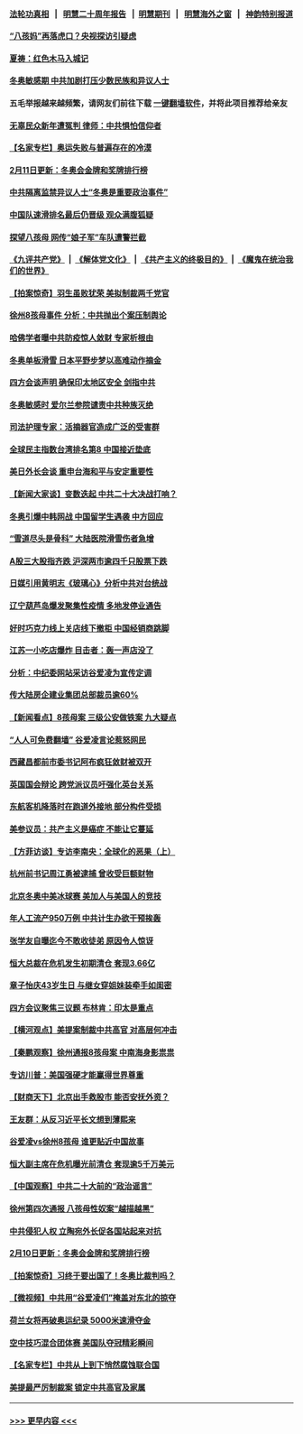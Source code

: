 #### [法轮功真相](https://github.com/gfw-breaker/truth/blob/master/README.md?t=0) &nbsp;&nbsp;|&nbsp;&nbsp; [明慧二十周年报告](https://github.com/gfw-breaker/mh-reports/blob/master/README.md?t=0) &nbsp;&nbsp;|&nbsp;&nbsp;[明慧期刊](https://github.com/gfw-breaker/mh-qikan) &nbsp;&nbsp;|&nbsp;&nbsp; [明慧海外之窗](https://github.com/gfw-breaker/mh-news/blob/master/README.md?t=0) &nbsp;&nbsp;|&nbsp;&nbsp; [神韵特别报道](https://github.com/gfw-breaker/mh-news/blob/master/shenyun.md?t=0)
#### [“八孩妈”再落虎口？央视探访引疑虑](../pages/nsc413/n13571237.md?t=02120752) 
#### [夏祷：红色木马入城记](../pages/nsc413/n13566468.md?t=02120752) 
#### [冬奥敏感期 中共加剧打压少数民族和异议人士](../pages/nsc413/n13571188.md?t=02120752) 
#### 五毛举报越来越频繁，请网友们前往下载 [一键翻墙软件](https://github.com/gfw-breaker/ssr-accounts)，并将此项目推荐给亲友
#### [无辜民众新年遭冤判 律师：中共惧怕信仰者](../pages/nsc413/n13568691.md?t=02120752) 
#### [【名家专栏】奥运失败与普遍存在的冷漠](../pages/nsc413/n13570567.md?t=02120752) 
#### [2月11日更新：冬奥会金牌和奖牌排行榜](../pages/nsc413/n13570508.md?t=02120752) 
#### [中共隔离监禁异议人士“冬奥是重要政治事件”](../pages/nsc413/n13571165.md?t=02120752) 
#### [中国队速滑排名最后仍晋级 观众满腹狐疑](../pages/nsc413/n13571151.md?t=02120752) 
#### [探望八孩母 网传“娘子军”车队遭警拦截](../pages/nsc413/n13570430.md?t=02120752) 
#### [《九评共产党》](https://github.com/begood0513/9ping.md/blob/master/README.md) &nbsp;|&nbsp; [《解体党文化》](../../../../jtdwh.md/blob/master/README.md)  &nbsp;|&nbsp; [《共产主义的终极目的》](../../../../gczydzjmd.md/blob/master/README.md) &nbsp;|&nbsp; [《魔鬼在统治我们的世界》](../../../../mgztzwmdsj.md/blob/master/README.md) 
#### [【拍案惊奇】羽生虽败犹荣 美拟制裁两千党官](../pages/nsc413/n13570577.md?t=02120752) 
#### [徐州8孩母事件 分析：中共抛出个案压制舆论](../pages/nsc413/n13570783.md?t=02120752) 
#### [哈佛学者曝中共防疫惊人敛财 专家析根由](../pages/nsc413/n13570780.md?t=02120752) 
#### [冬奥单板滑雪 日本平野步梦以高难动作摘金](../pages/nsc413/n13570669.md?t=02120752) 
#### [四方会谈声明 确保印太地区安全 剑指中共](../pages/nsc413/n13570713.md?t=02120752) 
#### [冬奥敏感时 爱尔兰参院谴责中共种族灭绝](../pages/nsc413/n13570496.md?t=02120752) 
#### [司法护理专家：活摘器官造成广泛的受害群](../pages/nsc413/n13570425.md?t=02120752) 
#### [全球民主指数台湾排名第8 中国接近垫底](../pages/nsc413/n13570377.md?t=02120752) 
#### [美日外长会谈 重申台海和平与安定重要性](../pages/nsc413/n13570285.md?t=02120752) 
#### [【新闻大家谈】变数迭起 中共二十大决战打响？](../pages/nsc413/n13570753.md?t=02120752) 
#### [冬奥引爆中韩网战 中国留学生遇袭 中方回应](../pages/nsc413/n13570109.md?t=02120752) 
#### [“雪道尽头是骨科” 大陆医院滑雪伤者急增](../pages/nsc413/n13570166.md?t=02120752) 
#### [A股三大股指齐跌 沪深两市逾四千只股票下跌](../pages/nsc413/n13570035.md?t=02120752) 
#### [日媒引用黄明志《玻璃心》分析中共对台统战](../pages/nsc413/n13570146.md?t=02120752) 
#### [辽宁葫芦岛爆发聚集性疫情 多地发停业通告](../pages/nsc413/n13569485.md?t=02120752) 
#### [好时巧克力线上关店线下撤柜 中国经销商跳脚](../pages/nsc413/n13570113.md?t=02120752) 
#### [江苏一小吃店爆炸 目击者：轰一声店没了](../pages/nsc413/n13570070.md?t=02120752) 
#### [分析：中纪委网站采访谷爱凌为宣传定调](../pages/nsc413/n13569814.md?t=02120752) 
#### [传大陆房企建业集团总部裁员逾60%](../pages/nsc413/n13569488.md?t=02120752) 
#### [【新闻看点】8孩母案 三级公安做铁案 九大疑点](../pages/nsc413/n13568745.md?t=02120752) 
#### [“人人可免费翻墙” 谷爱凌言论惹怒网民](../pages/nsc413/n13569266.md?t=02120752) 
#### [西藏昌都前市委书记阿布疯狂敛财被双开](../pages/nsc413/n13569615.md?t=02120752) 
#### [英国国会辩论 跨党派议员吁强化英台关系](../pages/nsc413/n13569641.md?t=02120752) 
#### [东航客机降落时在跑道外接地 部分构件受损](../pages/nsc413/n13569811.md?t=02120752) 
#### [美参议员：共产主义是癌症 不能让它蔓延](../pages/nsc413/n13569660.md?t=02120752) 
#### [【方菲访谈】专访李南央：全球化的恶果（上）](../pages/nsc413/n13569358.md?t=02120752) 
#### [杭州前书记周江勇被逮捕 曾收受巨额财物](../pages/nsc413/n13569547.md?t=02120752) 
#### [北京冬奥中美冰球赛 美加人与美国人的竞技](../pages/nsc413/n13569292.md?t=02120752) 
#### [年人工流产950万例 中共计生办欲干预挨轰](../pages/nsc413/n13569157.md?t=02120752) 
#### [张学友自曝迄今不敢收徒弟 原因令人惊讶](../pages/nsc413/n13569342.md?t=02120752) 
#### [恒大总裁在危机发生初期清仓 套现3.66亿](../pages/nsc413/n13569377.md?t=02120752) 
#### [章子怡庆43岁生日 与继女穿姐妹装牵手如闺密](../pages/nsc413/n13568998.md?t=02120752) 
#### [四方会议聚焦三议题 布林肯：印太是重点](../pages/nsc413/n13569028.md?t=02120752) 
#### [【横河观点】美提案制裁中共高官 对高层何冲击](../pages/nsc413/n13569281.md?t=02120752) 
#### [【秦鹏观察】徐州通报8孩母案 中南海身影祟祟](../pages/nsc413/n13569181.md?t=02120752) 
#### [专访川普：美国强硬才能赢得世界尊重](../pages/nsc413/n13566271.md?t=02120752) 
#### [【财商天下】北京出手救股市 能否安抚外资？](../pages/nsc413/n13568621.md?t=02120752) 
#### [王友群：从反习近平长文想到薄熙来](../pages/nsc413/n13569209.md?t=02120752) 
#### [谷爱凌vs徐州8孩母 谁更贴近中国故事](../pages/nsc413/n13569046.md?t=02120752) 
#### [恒大副主席在危机曝光前清仓 套现逾5千万美元](../pages/nsc413/n13568985.md?t=02120752) 
#### [【中国观察】中共二十大前的“政治谣言”](../pages/nsc413/n13568257.md?t=02120752) 
#### [徐州第四次通报 八孩母性奴案“越描越黑”](../pages/nsc413/n13568827.md?t=02120752) 
#### [中共侵犯人权 立陶宛外长促各国站起来对抗](../pages/nsc413/n13568953.md?t=02120752) 
#### [2月10日更新：冬奥会金牌和奖牌排行榜](../pages/nsc413/n13568541.md?t=02120752) 
#### [【拍案惊奇】习终于要出国了！冬奥比裁判吗？](../pages/nsc413/n13568586.md?t=02120752) 
#### [【微视频】中共用“谷爱凌们”掩盖对东北的掠夺](../pages/nsc413/n13568543.md?t=02120752) 
#### [荷兰女将再破奥运纪录 5000米速滑夺金](../pages/nsc413/n13568704.md?t=02120752) 
#### [空中技巧混合团体赛 美国队夺冠精彩瞬间](../pages/nsc413/n13568278.md?t=02120752) 
#### [【名家专栏】中共从上到下悄然腐蚀联合国](../pages/nsc413/n13568360.md?t=02120752) 
#### [美提最严厉制裁案 锁定中共高官及家属](../pages/nsc413/n13567974.md?t=02120752) 

----
#### [ >>> 更早内容 <<< ](../indexes/nsc413-earlier.md)
